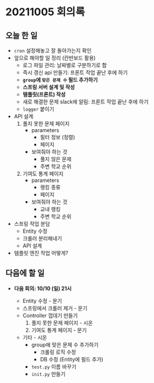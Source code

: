 # 20211005 회의록



## 오늘 한 일

- `cron` 설정해놓고 잘 돌아가는지 확인
- 앞으로 해야할 일 정리 (칸반보드 활용)
  - 로그 파일 관리: 날짜별로 구분하기로 함
  - 즉시 갱신 api 만들기: 프론트 작업 끝난 후에 하기
  - **`group`에 `맞은 문제 수` 필드 추가하기**
  - **스프링 서버 설계 및 작성**
  - **템플릿(프론트) 작성**
  - 새로 해결한 문제 slack에 알림: 프론트 작업 끝난 후에 하기
  - `logger` 붙이기
- API 설계
  1. 풀지 못한 문제 페이지
     - parameters
       - 필터 정보 (정렬)
       - 페이지
     - 보여줘야 하는 것
       - 풀지 않은 문제
       - 주변 학교 순위
  2. 기여도 통계 페이지
     - parameters
       - 랭킹 종류
       - 페이지
     - 보여줘야 하는 것
       - 교내 랭킹
       - 주변 학교 순위
- 스프링 작업 분담
  - Entity 수정
  - 크롤러 분리해내기
  - API 설계
- 템플릿 엔진 작업 어떻게?



## 다음에 할 일

- **다음 회의: 10/10 (일) 21시**

  - Entity 수정 - 문기
  - 스프링에서 크롤러 제거 - 문기
  - Controller 껍데기 만들기
    1. 풀지 못한 문제 페이지 - 시온
    2. 기여도 통계 페이지 - 문기
  - 기타 - 시온
    - group에 맞은 문제 수 추가하기
      - 크롤링 로직 수정
      - DB 수정 (Entity에 필드 추가)
    - `test.py` 이름 바꾸기
    - `init.py` 만들기
